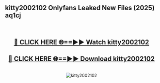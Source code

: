 <h2>kitty2002102 Onlyfans Leaked New Files (2025) aq1cj</h2>
<br>
<div align="center">
<h2><a href="https://mediafiles.top/kitty2002102&ref=git" rel="nofollow">🔴 CLICK HERE 🌐==►► Watch kitty2002102</a></h2>
<h2><a href="https://mediafiles.top/kitty2002102&ref=git" rel="nofollow">🔴 CLICK HERE 🌐==►► Download kitty2002102</a></h2>
<br>
<a href="https://mediafiles.top/kitty2002102&ref=git" rel="nofollow" data-target="animated-image.originalLink"><img src="https://i.ibb.co.com/xMMVF88/686577567.gif" alt="kitty2002102" style="max-width: 100%; display: inline-block;" data-target="animated-image.originalImage"></a>
</div>
<br>
<br>